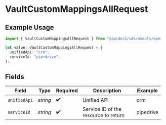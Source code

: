 # VaultCustomMappingsAllRequest

## Example Usage

```typescript
import { VaultCustomMappingsAllRequest } from "@apideck/sdk/models/operations";

let value: VaultCustomMappingsAllRequest = {
  unifiedApi: "crm",
  serviceId: "pipedrive",
};
```

## Fields

| Field                                | Type                                 | Required                             | Description                          | Example                              |
| ------------------------------------ | ------------------------------------ | ------------------------------------ | ------------------------------------ | ------------------------------------ |
| `unifiedApi`                         | *string*                             | :heavy_check_mark:                   | Unified API                          | crm                                  |
| `serviceId`                          | *string*                             | :heavy_check_mark:                   | Service ID of the resource to return | pipedrive                            |
